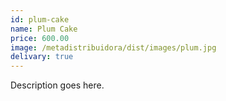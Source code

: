 ```yaml
---
id: plum-cake
name: Plum Cake
price: 600.00
image: /metadistribuidora/dist/images/plum.jpg
delivary: true
---
```

Description goes here.
